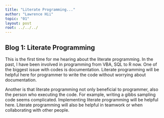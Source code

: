 ```yaml
---
title: "Literate Programming..."
author: "Lawrence Hii"
topic: "01"
layout: post
root: ../../../
---
```


## Blog 1: Literate Programming
This is the first time for me hearing about the literate programming. In the past, I have been involved in programming from VBA, SQL to R now. One of the biggest issue with codes is documentation. Literate programming will be helpful here for programmer to write the code without worrying about documentation.

Another is that literate programming not only beneficial to programmer, also the person who executing the code. For example, writing a gibbs sampling code seems complicated. Implementing literate programming will be helpful here. Literate programming will also be helpful in teamwork or when collaborating with other people.
